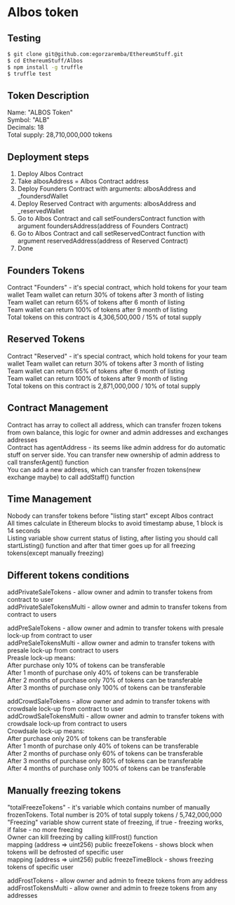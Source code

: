 # Albos token

## Testing

```sh
$ git clone git@github.com:egorzaremba/EthereumStuff.git
$ cd EthereumStuff/Albos
$ npm install -g truffle
$ truffle test
```

## Token Description

Name: "ALBOS Token"  
Symbol: "ALB"  
Decimals: 18  
Total supply: 28,710,000,000 tokens  

## Deployment steps

1) Deploy Albos Contract  
2) Take albosAddress = Albos Contract address  
3) Deploy Founders Contract with arguments: albosAddress and _foundersdWallet  
4) Deploy Reserved Contract with arguments: albosAddress and _reservedWallet  
5) Go to Albos Contract and call setFoundersContract function with argument foundersAddress(address of Founders Contract)  
5) Go to Albos Contract and call setReservedContract function with argument reservedAddress(address of Reserved Contract)  
6) Done  

## Founders Tokens

Contract "Founders" - it's special contract, which hold tokens for your team wallet
Team wallet can return 30% of tokens after 3 month of listing  
Team wallet can return 65% of tokens after 6 month of listing  
Team wallet can return 100% of tokens after 9 month of listing  
Total tokens on this contract is 4,306,500,000 / 15% of total supply  

## Reserved Tokens

Contract "Reserved" - it's special contract, which hold tokens for your team wallet
Team wallet can return 30% of tokens after 3 month of listing  
Team wallet can return 65% of tokens after 6 month of listing  
Team wallet can return 100% of tokens after 9 month of listing  
Total tokens on this contract is 2,871,000,000 / 10% of total supply  

## Contract Management

Contract has array to collect all address, which can transfer frozen tokens from own balance, this logic for owner and admin addresses and exchanges addresses  
Contract has agentAddress - its seems like admin address for do automatic stuff on server side. You can transfer new ownership of admin address to call transferAgent() function  
You can add a new address, which can transfer frozen tokens(new exchange maybe) to call addStaff() function  


## Time Management

Nobody can transfer tokens before "listing start" except Albos contract  
All times calculate in Ethereum blocks to avoid timestamp abuse, 1 block is 14 seconds  
Listing variable show current status of listing, after listing you should call startListing() function and after that timer goes up for all freezing tokens(except manually freezing)  


## Different tokens conditions

addPrivateSaleTokens - allow owner and admin to transfer tokens from contract to user  
addPrivateSaleTokensMulti - allow owner and admin to transfer tokens from contract to users  

addPreSaleTokens - allow owner and admin to transfer tokens with presale lock-up from contract to user  
addPreSaleTokensMulti - allow owner and admin to transfer tokens with presale lock-up from contract to users  
Preasle lock-up means:  
After purchase only 10% of tokens can be transferable  
After 1 month of purchase only 40% of tokens can be transferable  
After 2 months of purchase only 70% of tokens can be transferable  
After 3 months of purchase only 100% of tokens can be transferable  

addCrowdSaleTokens - allow owner and admin to transfer tokens with crowdsale lock-up from contract to user  
addCrowdSaleTokensMulti - allow owner and admin to transfer tokens with crowdsale lock-up from contract to users  
Crowdsale lock-up means:  
After purchase only 20% of tokens can be transferable  
After 1 month of purchase only 40% of tokens can be transferable  
After 2 months of purchase only 60% of tokens can be transferable  
After 3 months of purchase only 80% of tokens can be transferable  
After 4 months of purchase only 100% of tokens can be transferable  


## Manually freezing tokens

"totalFreezeTokens" - it's variable which contains number of manually frozenTokens. Total number is 20% of total supply tokens / 5,742,000,000  
"Freezing" variable show current state of freezing, if true - freezing works, if false - no more freezing  
Owner can kill freezing by calling killFrost() function  
mapping (address => uint256) public freezeTokens - shows block when tokens will be defrosted of specific user  
mapping (address => uint256) public freezeTimeBlock - shows freezing tokens of specific user  

addFrostTokens - allow owner and admin to freeze tokens from any address  
addFrostTokensMulti - allow owner and admin to freeze tokens from any addresses  

